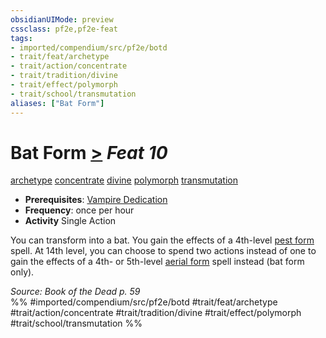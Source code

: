 ```yaml
---
obsidianUIMode: preview
cssclass: pf2e,pf2e-feat
tags:
- imported/compendium/src/pf2e/botd
- trait/feat/archetype
- trait/action/concentrate
- trait/tradition/divine
- trait/effect/polymorph
- trait/school/transmutation
aliases: ["Bat Form"]
---
```

# Bat Form  [>](chapter-9-playing-the-game.md#Actions "Single Action") *Feat 10*  
[archetype](archetype.md)  [concentrate](concentrate.md)  [divine](divine.md)  [polymorph](polymorph.md)  [transmutation](transmutation.md)  

- **Prerequisites**: [Vampire Dedication](vampire-dedication-botd.md)
- **Frequency**: once per hour
- **Activity** Single Action

You can transform into a bat. You gain the effects of a 4th-level [pest form](../spells/pest-form.md) spell. At 14th level, you can choose to spend two actions instead of one to gain the effects of a 4th- or 5th-level [aerial form](../spells/aerial-form.md) spell instead (bat form only).

*Source: Book of the Dead p. 59*  
%% #imported/compendium/src/pf2e/botd #trait/feat/archetype #trait/action/concentrate #trait/tradition/divine #trait/effect/polymorph #trait/school/transmutation %%